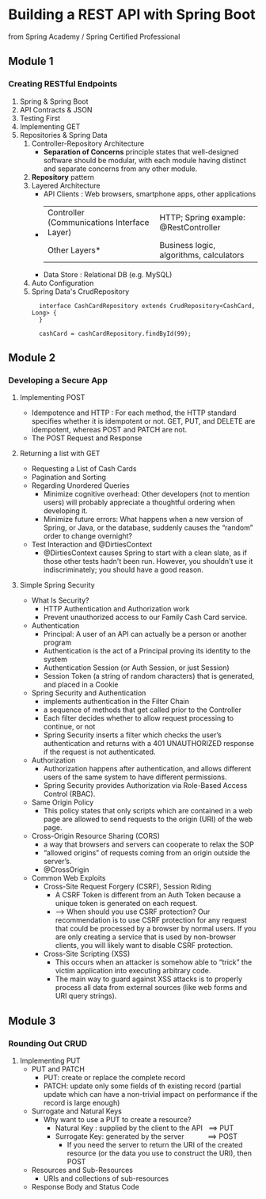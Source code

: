 # Building a REST API with Spring Boot
from Spring Academy / Spring Certified Professional

## Module 1
### Creating RESTful Endpoints
1. Spring & Spring Boot
2. API Contracts & JSON
3. Testing First
4. Implementing GET
5. Repositories & Spring Data
    1. Controller-Repository Architecture
       * **Separation of Concerns** principle states that well-designed software should be modular, with each module having distinct and separate concerns from any other module.
    2. **Repository** pattern
    3. Layered Architecture
       * API Clients : Web browsers, smartphone apps, other applications
       * <table>
            <tr><td> Controller (Communications Interface Layer) </td><td> HTTP; Spring example: @RestController </td></tr>
            <tr><td> Other Layers*</td><td> Business logic, algorithms, calculators</td></tr>
         </table>
       * Data Store : Relational DB (e.g. MySQL)
   4. Auto Configuration
   5. Spring Data's CrudRepository
      ```
        interface CashCardRepository extends CrudRepository<CashCard, Long> {
        }
      
        cashCard = cashCardRepository.findById(99);
      ```


## Module 2
### Developing a Secure App
1. Implementing POST
   * Idempotence and HTTP : For each method, the HTTP standard specifies whether it is idempotent or not. GET, PUT, and DELETE are idempotent, whereas POST and PATCH are not.
   * The POST Request and Response
2. Returning a list with GET
   * Requesting a List of Cash Cards
   * Pagination and Sorting
   * Regarding Unordered Queries
     - Minimize cognitive overhead: Other developers (not to mention users) will probably appreciate a thoughtful ordering when developing it.
     - Minimize future errors: What happens when a new version of Spring, or Java, or the database, suddenly causes the “random” order to change overnight?
   * Test Interaction and @DirtiesContext
     - @DirtiesContext causes Spring to start with a clean slate, as if those other tests hadn't been run. However, you shouldn't use it indiscriminately; you should have a good reason.

3. Simple Spring Security
   * What Is Security? 
     - HTTP Authentication and Authorization work
     - Prevent unauthorized access to our Family Cash Card service.
   * Authentication
     - Principal: A user of an API can actually be a person or another program
     - Authentication is the act of a Principal proving its identity to the system
     - Authentication Session (or Auth Session, or just Session) 
     - Session Token (a string of random characters) that is generated, and placed in a Cookie
   * Spring Security and Authentication
     - implements authentication in the Filter Chain
     - a sequence of methods that get called prior to the Controller
     - Each filter decides whether to allow request processing to continue, or not
     - Spring Security inserts a filter which checks the user’s authentication and returns with a 401 UNAUTHORIZED response if the request is not authenticated.
   * Authorization
     - Authorization happens after authentication, and allows different users of the same system to have different permissions.
     - Spring Security provides Authorization via Role-Based Access Control (RBAC).
   * Same Origin Policy
     - This policy states that only scripts which are contained in a web page are allowed to send requests to the origin (URI) of the web page.
   * Cross-Origin Resource Sharing (CORS)
     - a way that browsers and servers can cooperate to relax the SOP
     - “allowed origins” of requests coming from an origin outside the server’s.
     - @CrossOrigin
   * Common Web Exploits
     * Cross-Site Request Forgery (CSRF), Session Riding
       + A CSRF Token is different from an Auth Token because a unique token is generated on each request.
       + --> When should you use CSRF protection? Our recommendation is to use CSRF protection for any request that could be processed by a browser by normal users. If you are only creating a service that is used by non-browser clients, you will likely want to disable CSRF protection.
     * Cross-Site Scripting (XSS)
       + This occurs when an attacker is somehow able to “trick” the victim application into executing arbitrary code.
       + The main way to guard against XSS attacks is to properly process all data from external sources (like web forms and URI query strings).

## Module 3
### Rounding Out CRUD
1. Implementing PUT
   * PUT and PATCH
     - PUT: create or replace the complete record
     - PATCH: update only some fields of th existing record (partial update which can have a non-trivial impact on performance if the record is large enough)
   * Surrogate and Natural Keys
     - Why want to use a PUT to create a resource?
       * Natural Key : supplied by the client to the API &nbsp; ==> PUT
       * Surrogate Key: generated by the server  &nbsp;&nbsp;&nbsp;&nbsp;&nbsp;&nbsp;&nbsp;&nbsp;&nbsp;&nbsp; ==> POST
         * If you need the server to return the URI of the created resource (or the data you use to construct the URI), then POST
   * Resources and Sub-Resources
     - URIs and collections of sub-resources
   * Response Body and Status Code